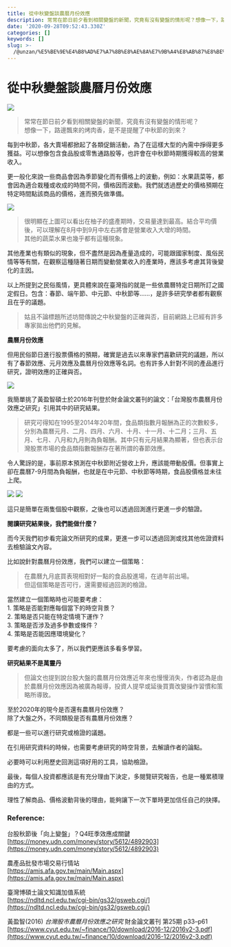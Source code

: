 ```yaml
---
title: 從中秋變盤談農曆月份效應
description: 常常在節日前夕看到相關變盤的新聞，究竟有沒有變盤的情形呢？想像一下，路邊飄來的烤肉香，是不是提醒了中秋節的到來？
date: '2020-09-28T09:52:43.330Z'
categories: []
keywords: []
slug: >-
  /@unzan/%E5%BE%9E%E4%B8%AD%E7%A7%8B%E8%AE%8A%E7%9B%A4%E8%AB%87%E8%BE%B2%E6%9B%86%E6%9C%88%E4%BB%BD%E6%95%88%E6%87%89-ff7fa40ec8d1
---
```

# 從中秋變盤談農曆月份效應
![](https://cdn-images-1.medium.com/max/800/1*iLzSewc6dQEr4a_gx0BjBA.png)

> 常常在節日前夕看到相關變盤的新聞，究竟有沒有變盤的情形呢？  
> 想像一下，路邊飄來的烤肉香，是不是提醒了中秋節的到來？

每到中秋節，各大賣場都掀起了各類促銷活動，為了在這樣大型的內需中掙得更多獲益。可以想像包含食品股或零售通路股等，也許會在中秋節時期獲得較高的營業收入。

更一般化來說一些商品會因為季節變化而有價格上的波動，例如：水果蔬菜等，都會因為適合栽種或收成的時間不同，價格因而波動。我們就透過歷史的價格預期在特定時間點該商品的價格，進而預先做準備。

![](https://cdn-images-1.medium.com/max/800/0*67aU1YPe_DZ6Zel5.jpg)

> 很明顯在上圖可以看出在柚子的盛產期時，交易量達到最高。結合平均價後，可以理解在8月中到9月中左右將會是營業收入大增的時間。  
> 其他的蔬菜水果也幾乎都有這種現象。

其他產業也有類似的現象，但不盡然是因為產量造成的，可能跟國家制度、風俗民情等等有關，在觀察這種隨著日期而變動營業收入的產業時，應該多考慮其背後變化的主因。

以上所提到之民俗風情，更具體來說在臺灣指的就是一些依農曆特定日期所訂之國定假日。包含：春節、端午節、中元節、中秋節等……，是許多研究學者都有觀察且在乎的議題。

> 姑且不論標題所述坊間傳說之中秋變盤的正確與否，目前網路上已經有許多專家拋出他們的見解。

**農曆月份效應**

但用民俗節日進行股票價格的預期，確實是過去以來專家們喜歡研究的議題，所以有了春節效應、元月效應及農曆月份效應等名詞。也有許多人針對不同的產品進行研究，證明效應的正確與否。

![](https://cdn-images-1.medium.com/max/800/1*HsIiFJkQvfqYf32sa7CsxA.png)

我簡單挑了黃盈智碩士於2016年刊登於財金論文叢刊的論文：「台灣股市農曆月份效應之研究」引用其中的研究結果。

> 研究可得知在1995至2014年20年間，食品類指數月報酬為正的次數較多，分別為農曆元月、二月、四月、六月、十月、十一月、十二月；三月、五月、七月、八月和九月則為負報酬。其中只有元月結果為顯著，但也表示台灣股票市場的食品類指數報酬存在著所謂的春節效應。

令人驚訝的是，事前原本預測在中秋節附近營收上升，應該能帶動股價。但事實上卻在農曆7-9月間為負報酬，也就是在中元節、中秋節等時期，食品股價格並未往上爬。

![](https://cdn-images-1.medium.com/max/800/1*hqiujQuHKk-uSkxxTGph1Q.png)
![](https://cdn-images-1.medium.com/max/600/1*jgInu5aPEpLUQH95WvATwA.png)

這只是簡單在兩隻個股中觀察，之後也可以透過回測進行更進一步的驗證。

**閱讀研究結果後，我們能做什麼？**

而今天我們初步看完論文所研究的成果，更進一步可以透過回測或找其他佐證資料去檢驗論文內容。

比如說針對農曆月份效應，我們可以建立一個策略：

> 在農曆九月底買表現相對好一點的食品股進場，在過年前出場。  
> 但這個策略是否可行，還需要經過回測的檢證。

當然建立一個策略時也可能要考慮：  
1\. 策略是否能對應每個當下的時空背景？  
2\. 策略是否只能在特定情境下運作？  
3\. 策略是否涉及過多參數或條件？  
4\. 策略是否能因應環境變化？

要考慮的面向太多了，所以我們更應該多看多學習。

**研究結果不是萬靈丹**

> 但論文也提到說台股大盤的農曆月份效應近年來也慢慢消失，作者認為是由於農曆月份效應因為被廣為報導，投資人提早或延後買賣改變操作習慣和策略所導致。

至於2020年的現今是否還有農曆月份效應？  
除了大盤之外，不同類股是否有農曆月份效應？

都是一些可以進行研究或檢證的議題。

在引用研究資料的時候，也需要考慮研究的時空背景，去解讀作者的論點。

必要時可以利用歷史回測這項好用的工具，協助檢證。

最後，每個人投資都應該是有充分理由下決定，多閱覽研究報告，也是一種累積理由的方式。

理性了解商品、價格波動背後的理由，能夠讓下一次下單時更加信任自己的抉擇。

### Reference:

台股秋節後「向上變盤」？Q4旺季效應成關鍵  
[https://money.udn.com/money/story/5612/4892903](https://money.udn.com/money/story/5612/4892903)

農產品批發市場交易行情站  
[https://amis.afa.gov.tw/main/Main.aspx](https://amis.afa.gov.tw/main/Main.aspx)

臺灣博碩士論文知識加值系統  
[https://ndltd.ncl.edu.tw/cgi-bin/gs32/gsweb.cgi/](https://ndltd.ncl.edu.tw/cgi-bin/gs32/gsweb.cgi/)

黃盈智(2016) _台灣股市農曆月份效應之研究_ 財金論文叢刊 第25期 p33–p61 [https://www.cyut.edu.tw/~finance/10/download/2016-12/2016v2-3.pdf](https://www.cyut.edu.tw/~finance/10/download/2016-12/2016v2-3.pdf)